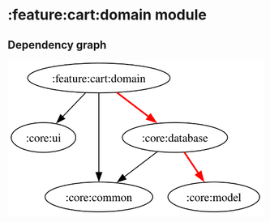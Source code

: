 # :feature:cart:domain module
## Dependency graph
![Dependency graph](../../../docs/images/graphs/dep_graph_feature_cart_domain.svg)
